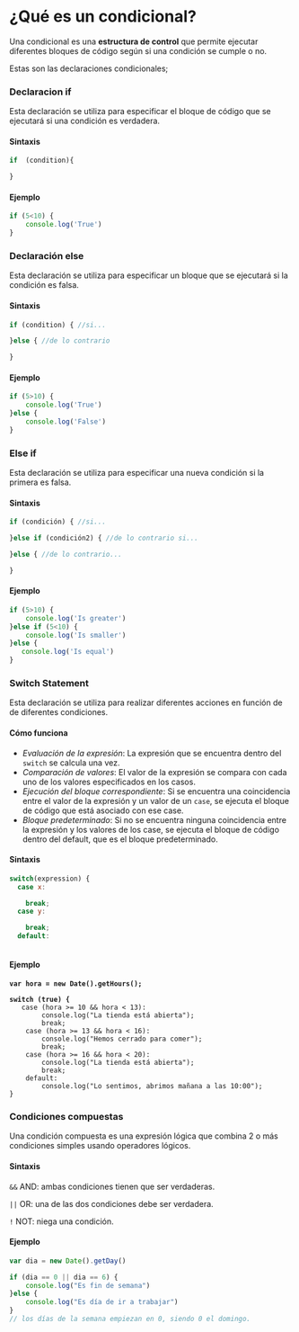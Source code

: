 # ¿Qué es un condicional?

Una condicional es una **estructura de control** que permite ejecutar diferentes bloques de código según si una condición se cumple o no.

Estas son las declaraciones condicionales;

### Declaracion if

Esta declaración se utiliza para especificar el bloque de código que se ejecutará si una condición es verdadera.

#### Sintaxis

```javascript
if  (condition){

}
```

#### Ejemplo

```javascript
if (5<10) {
    console.log('True')
}
```

### Declaración else

Esta declaración se utiliza para especificar un bloque que se ejecutará si la condición es falsa.

#### Sintaxis

```javascript
if (condition) { //si...

}else { //de lo contrario

}
```

#### Ejemplo

```javascript
if (5>10) {
    console.log('True')
}else {
    console.log('False')
}
```

### Else if

Esta declaración se utiliza para especificar una nueva condición si la primera es falsa.

#### Sintaxis&#x20;

```javascript
if (condición) { //si...

}else if (condición2) { //de lo contrario si...

}else { //de lo contrario...

}
```

#### Ejemplo&#x20;

```javascript
if (5>10) {
    console.log('Is greater')
}else if (5<10) {
    console.log('Is smaller')
}else {
   console.log('Is equal') 
}
```

### Switch Statement

Esta declaración se utiliza para realizar diferentes acciones en función de de diferentes condiciones.

#### Cómo funciona

* _Evaluación de la expresión_: La expresión que se encuentra dentro del `switch` se calcula una vez.
* _Comparación de valores_: El valor de la expresión se compara con cada uno de los valores especificados en los casos.
* _Ejecución del bloque correspondiente_: Si se encuentra una coincidencia entre el valor de la expresión y un valor de un `case`, se ejecuta el bloque de código que está asociado con ese case.
* _Bloque predeterminado_: Si no se encuentra ninguna coincidencia entre la expresión y los valores de los case, se ejecuta el bloque de código dentro del default, que es el bloque predeterminado.

#### Sintaxis

```javascript
switch(expression) {
  case x:

    break;
  case y:

    break;
  default:
  
```

#### Ejemplo

<pre class="language-javascript"><code class="lang-javascript"><strong>var hora = new Date().getHours();
</strong><strong>
</strong><strong>switch (true) {
</strong>   case (hora >= 10 &#x26;&#x26; hora &#x3C; 13):
        console.log("La tienda está abierta");
        break;
    case (hora >= 13 &#x26;&#x26; hora &#x3C; 16):  
        console.log("Hemos cerrado para comer");
        break;
    case (hora >= 16 &#x26;&#x26; hora &#x3C; 20): 
        console.log("La tienda está abierta");
        break;
    default:
        console.log("Lo sentimos, abrimos mañana a las 10:00");
}
</code></pre>

### Condiciones compuestas

Una condición compuesta es una expresión lógica que combina 2 o más condiciones simples usando operadores lógicos.

#### Sintaxis&#x20;

`&&` AND: ambas condiciones tienen que ser verdaderas.

`||` OR: una de las dos condiciones debe ser verdadera.

`!` NOT: niega una condición.

#### Ejemplo

```javascript
var dia = new Date().getDay()

if (dia == 0 || dia == 6) {
    console.log("Es fin de semana")
}else {
    console.log("Es día de ir a trabajar")
}
// los días de la semana empiezan en 0, siendo 0 el domingo.
```
